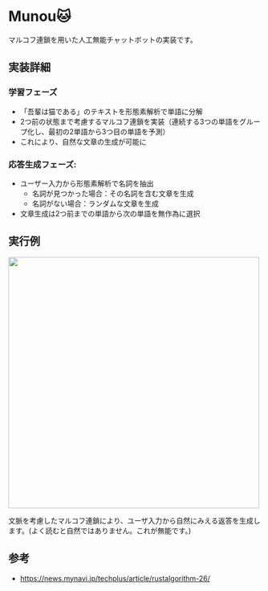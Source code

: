 # Munou🐱

マルコフ連鎖を用いた人工無能チャットボットの実装です。

## 実装詳細
### 学習フェーズ
- 「吾輩は猫である」のテキストを形態素解析で単語に分解
- 2つ前の状態まで考慮するマルコフ連鎖を実装（連続する3つの単語をグループ化し、最初の2単語から3つ目の単語を予測）
- これにより、自然な文章の生成が可能に

### 応答生成フェーズ:
 - ユーザー入力から形態素解析で名詞を抽出
   - 名詞が見つかった場合：その名詞を含む文章を生成
   - 名詞がない場合：ランダムな文章を生成
 - 文章生成は2つ前までの単語から次の単語を無作為に選択

## 実行例
<img src="https://github.com/user-attachments/assets/d0d06cd4-8f62-44c7-8c48-a99263a22ef4" width=500 />

文脈を考慮したマルコフ連鎖により、ユーザ入力から自然にみえる返答を生成します。(よく読むと自然ではありません。これが無能です。)

## 参考
- https://news.mynavi.jp/techplus/article/rustalgorithm-26/

